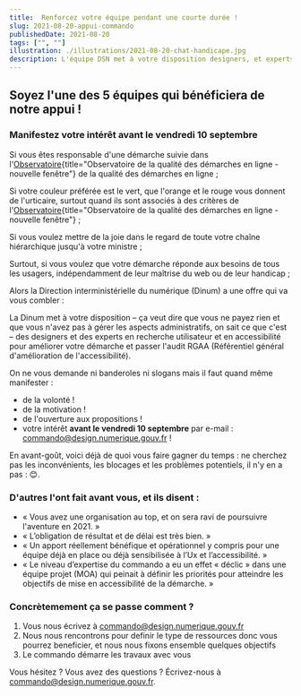 ```yaml
---
title:  Renforcez votre équipe pendant une courte durée !
slug: 2021-08-20-appui-commando
publishedDate: 2021-08-20
tags: ["", ""]
illustration: ./illustrations/2021-08-20-chat-handicape.jpg
description: L'équipe DSN met à votre disposition designers, et experts en recherche utilisateur et accessibilité
---
```


## Soyez l'une des 5 équipes qui bénéficiera de notre appui !
### Manifestez votre intérêt avant le vendredi 10 septembre

Si vous êtes responsable d'une démarche suivie dans l'[Observatoire](https://observatoire.numerique.gouv.fr/){title="Observatoire de la qualité des démarches en ligne - nouvelle fenêtre"} de la qualité des démarches en ligne ;

Si votre couleur préférée est le vert, que l'orange et le rouge vous donnent de l'urticaire, surtout quand ils sont associés à des critères de l'[Observatoire](https://observatoire.numerique.gouv.fr/){title="Observatoire de la qualité des démarches en ligne - nouvelle fenêtre"} ;

Si vous voulez mettre de la joie dans le regard de toute votre chaîne hiérarchique jusqu'à votre ministre ;

Surtout, si vous voulez que votre démarche réponde aux besoins de tous les usagers, indépendamment de leur maîtrise du web ou de leur handicap ;

Alors la Direction interministérielle du numérique (Dinum) a une offre qui va vous combler :

La Dinum met à votre disposition – ça veut dire que vous ne payez rien et que vous n'avez pas à gérer les aspects administratifs, on sait ce que c'est – des designers et des experts en recherche utilisateur et en accessibilité pour améliorer votre démarche et passer l'audit RGAA (Référentiel général d'amélioration de l'accessibilité).

On ne vous demande ni banderoles ni slogans mais il faut quand même manifester :

- de la volonté !
- de la motivation !
- de l'ouverture aux propositions !
- votre intérêt **avant le vendredi 10 septembre** par e-mail : commando@design.numerique.gouv.fr !

En avant-goût, voici déjà de quoi vous faire gagner du temps : ne cherchez pas les inconvénients, les blocages et les problèmes potentiels, il n'y en a pas : 😊.

### D'autres l'ont fait avant vous, et ils disent : 
- « Vous avez une organisation au top, et on sera ravi de poursuivre l'aventure en 2021. »
- « L’obligation de résultat et de délai est très bien. »
- « Un apport réellement bénéfique et opérationnel y compris pour une équipe déjà en place ou déjà sensibilisée à l’Ux et l’accessibilité. »
- « Le niveau d’expertise du commando a eu un effet « déclic » dans une équipe projet (MOA) qui peinait à définir les priorités pour atteindre les objectifs de mise en accessibilité de la démarche. »


### Concrètemement ça se passe comment ? 

1. Vous nous écrivez à commando@design.numerique.gouv.fr
2. Nous nous rencontrons pour definir le type de ressources donc vous pourrez beneficier, et nous nous fixons ensemble quelques objectifs
3. Le commando démarre les travaux avec vous

Vous hésitez ? Vous avez des questions ? Écrivez-nous à commando@design.numerique.gouv.fr. 
